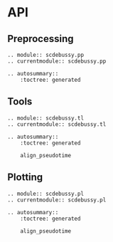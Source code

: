 # API

## Preprocessing

```{eval-rst}
.. module:: scdebussy.pp
.. currentmodule:: scdebussy.pp

.. autosummary::
    :toctree: generated
```

## Tools

```{eval-rst}
.. module:: scdebussy.tl
.. currentmodule:: scdebussy.tl

.. autosummary::
    :toctree: generated

    align_pseudotime
```

## Plotting

```{eval-rst}
.. module:: scdebussy.pl
.. currentmodule:: scdebussy.pl

.. autosummary::
    :toctree: generated

    align_pseudotime
```
